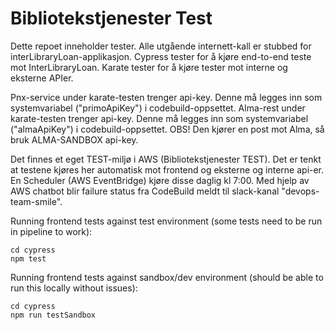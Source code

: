 # Bibliotekstjenester Test

Dette repoet inneholder tester.
Alle utgående internett-kall er stubbed for interLibraryLoan-applikasjon. 
Cypress tester for å kjøre end-to-end teste mot InterLibraryLoan.
Karate tester for å kjøre tester mot interne og eksterne APIer.

Pnx-service under karate-testen trenger api-key. Denne må legges inn som systemvariabel ("primoApiKey") 
i codebuild-oppsettet.
Alma-rest under karate-testen trenger api-key. Denne må legges inn som systemvariabel ("almaApiKey") 
i codebuild-oppsettet. OBS! Den kjører en post mot Alma, så bruk ALMA-SANDBOX api-key.

Det finnes et eget TEST-miljø i AWS (Bibliotekstjenester TEST). Det er tenkt at testene kjøres her 
automatisk mot frontend og eksterne og interne api-er. En Scheduler (AWS EventBridge) kjøre disse 
daglig kl 7:00.
Med hjelp av AWS chatbot blir failure status fra CodeBuild meldt til slack-kanal "devops-team-smile".

Running frontend tests against test environment (some tests need to be run in pipeline to work):

    cd cypress
    npm test

Running frontend tests against sandbox/dev environment (should be able to run this locally without issues): 

    cd cypress
    npm run testSandbox